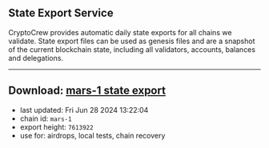 ## State Export Service
CryptoCrew provides automatic daily state exports for all chains we validate. State export files can be used as genesis files and are a snapshot of the current blockchain state, including all validators, accounts, balances and delegations.

---
**Download: [mars-1 state export](https://dl-eu2.ccvalidators.com/SERVICE/mars/mars-1_export_7613922.json)**
---

- last updated: Fri Jun 28 2024 13:22:04
- chain id: `mars-1`
- export height: `7613922`
- use for: airdrops, local tests, chain recovery
